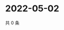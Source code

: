 # 2022-05-02

共 0 条

<!-- BEGIN WEIBO -->
<!-- 最后更新时间 Mon May 02 2022 07:15:55 GMT+0800 (China Standard Time) -->

<!-- END WEIBO -->
